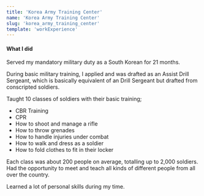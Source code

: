```yaml
---
title: 'Korea Army Training Center'
name: 'Korea Army Training Center'
slug: 'korea_army_training_center'
template: 'workExperience'
---
```

#### What I did
Served my mandatory military duty as a South Korean for 21 months. 

During basic military training, I applied and was drafted as an Assist Drill Sergeant, which is basically equivalent of an Drill Sergeant but drafted from conscripted soldiers. 

Taught 10 classes of soldiers with their basic training;
- CBR Training
- CPR 
- How to shoot and manage a rifle
- How to throw grenades
- How to handle injuries under combat
- How to walk and dress as a soldier
- How to fold clothes to fit in their locker

Each class was about 200 people on average, totalling up to 2,000 soldiers. Had the opportunity to meet and teach all kinds of different people from all over the country. 

Learned a lot of personal skills during my time. 
